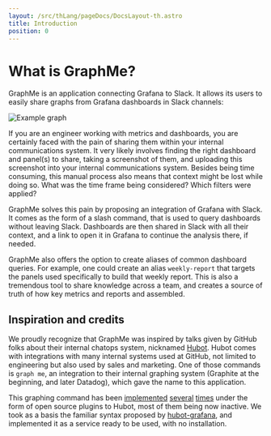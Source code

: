 ```yaml
---
layout: /src/thLang/pageDocs/DocsLayout-th.astro
title: Introduction
position: 0
---
```


# What is GraphMe?
 
GraphMe is an application connecting Grafana to Slack.
It allows its users to easily share graphs from Grafana dashboards in Slack channels:

![Example graph](/images/screenshot.png)

If you are an engineer working with metrics and dashboards, you are certainly faced with the pain of sharing them within your internal communications system.
It very likely involves finding the right dashboard and panel(s) to share, taking a screenshot of them, and uploading this screenshot into your internal communications system.
Besides being time consuming, this manual process also means that context might be lost while doing so.
What was the time frame being considered? Which filters were applied?

GraphMe solves this pain by proposing an integration of Grafana with Slack.
It comes as the form of a slash command, that is used to query dashboards without leaving Slack.
Dashboards are then shared in Slack with all their context, and a link to open it in Grafana to continue the analysis there, if needed.

GraphMe also offers the option to create aliases of common dashboard queries.
For example, one could create an alias `weekly-report` that targets the panels used specifically to build that weekly report.
This is also a tremendous tool to share knowledge across a team, and creates a source of truth of how key metrics and reports and assembled.

## Inspiration and credits

We proudly recognize that GraphMe was inspired by talks given by GitHub folks about their internal chatops system, nicknamed [Hubot](https://hubot.github.com/).
Hubot comes with integrations with many internal systems used at GitHub, not limited to engineering but also used by sales and marketing.
One of those commands is `graph me`, an integration to their internal graphing system (Graphite at the beginning, and later Datadog), which gave the name to this application.

This graphing command has been [implemented](https://github.com/stephenyeargin/hubot-grafana) [several](https://github.com/github/hubot-scripts/blob/master/src/scripts/graphite.coffee) [times](https://github.com/rick/hubot-graphme) under the form of open source plugins to Hubot, most of them being now inactive.
We took as a basis the familiar syntax proposed by [hubot-grafana](https://github.com/stephenyeargin/hubot-grafana), and implemented it as a service ready to be used, with no installation.